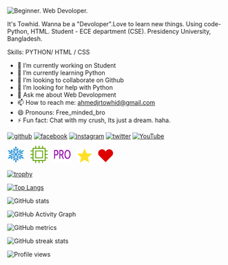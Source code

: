 ![Beginner. Web Devoloper.](https://scontent.fdac140-1.fna.fbcdn.net/v/t39.30808-6/326357926_1844370495937457_5079604706829497413_n.jpg?stp=dst-jpg_p720x720&_nc_cat=106&ccb=1-7&_nc_sid=e3f864&_nc_eui2=AeG77ayffqIle132Y5KcO6wU3t-vFep2Lkje368V6nYuSMobHZO3YZ4m-5ZDGJ_QITEDOT3UNDp4JyG2zr_HYSSQ&_nc_ohc=hFqL8q8lb5AAX96jzHg&_nc_ht=scontent.fdac140-1.fna&oh=00_AfAq1lSH0ih-qyXGy2EHnucKy6uI3mIo-M2aOB-fl7fBJg&oe=63F10E49)




It's Towhid. Wanna be a "Devoloper".Love to learn new things. Using code- Python, HTML. Student - ECE department (CSE). Presidency University, Bangladesh.

Skills: PYTHON/ HTML / CSS

- 🔭 I’m currently working on Student 
- 🌱 I’m currently learning Python 
- 👯 I’m looking to collaborate on Github 
- 🤔 I’m looking for help with Python 
- 💬 Ask me about Web Devolopment 
- 📫 How to reach me: ahmedjrtowhid@gmail.com 
- 😄 Pronouns: Free_minded_bro 
- ⚡ Fun fact: Chat with my crush, Its just a dream. haha.  


[<img src='https://cdn.jsdelivr.net/npm/simple-icons@3.0.1/icons/github.svg' alt='github' height='40'>](https://github.com/https://github.com/Md-towhidul-Islam-871)  [<img src='https://cdn.jsdelivr.net/npm/simple-icons@3.0.1/icons/facebook.svg' alt='facebook' height='40'>](https://www.facebook.com/https://www.facebook.com/towhidulislamjonior.towhid/)  [<img src='https://cdn.jsdelivr.net/npm/simple-icons@3.0.1/icons/instagram.svg' alt='instagram' height='40'>](https://www.instagram.com/https://instagram.com/jr_towhid?igshid=ZDdkNTZiNTM=/)  [<img src='https://cdn.jsdelivr.net/npm/simple-icons@3.0.1/icons/twitter.svg' alt='twitter' height='40'>](https://twitter.com/https://mobile.twitter.com/MDTowhi80294921)  [<img src='https://cdn.jsdelivr.net/npm/simple-icons@3.0.1/icons/youtube.svg' alt='YouTube' height='40'>](https://www.youtube.com/channel/https://www.youtube.com/channel/UCVLrnYBiS6GL6JVG5AdC9fA)  

<a href='https://archiveprogram.github.com/'><img src='https://raw.githubusercontent.com/acervenky/animated-github-badges/master/assets/acbadge.gif' width='40' height='40'></a> <a href='https://docs.github.com/en/developers'><img src='https://raw.githubusercontent.com/acervenky/animated-github-badges/master/assets/devbadge.gif' width='40' height='40'></a> <a href='https://github.com/pricing'><img src='https://raw.githubusercontent.com/acervenky/animated-github-badges/master/assets/pro.gif' width='40' height='40'></a> <a href='https://stars.github.com/'><img src='https://raw.githubusercontent.com/acervenky/animated-github-badges/master/assets/starbadge.gif' width='35' height='35'></a> <a href='https://docs.github.com/en/github/supporting-the-open-source-community-with-github-sponsors'><img src='https://raw.githubusercontent.com/acervenky/animated-github-badges/master/assets/sponsorbadge.gif' width='35' height='35'></a> 

[![trophy](https://github-profile-trophy.vercel.app/?username=https://github.com/Md-towhidul-Islam-871)](https://github.com/ryo-ma/github-profile-trophy)

[![Top Langs](https://github-readme-stats.vercel.app/api/top-langs/?username=https://github.com/Md-towhidul-Islam-871)](https://github.com/anuraghazra/github-readme-stats)

![GitHub stats](https://github-readme-stats.vercel.app/api?username=https://github.com/Md-towhidul-Islam-871&show_icons=true&count_private=true)  

![GitHub Activity Graph](https://activity-graph.herokuapp.com/graph?username=https://github.com/Md-towhidul-Islam-871)  

![GitHub metrics](https://metrics.lecoq.io/https://github.com/Md-towhidul-Islam-871)  

![GitHub streak stats](https://streak-stats.demolab.com/?user=https://github.com/Md-towhidul-Islam-871)  

![Profile views](https://gpvc.arturio.dev/https://github.com/Md-towhidul-Islam-871)  
